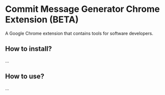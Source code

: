 # Commit Message Generator Chrome Extension (BETA)

A Google Chrome extension that contains tools for software developers.

## How to install?
...

## How to use?
...
